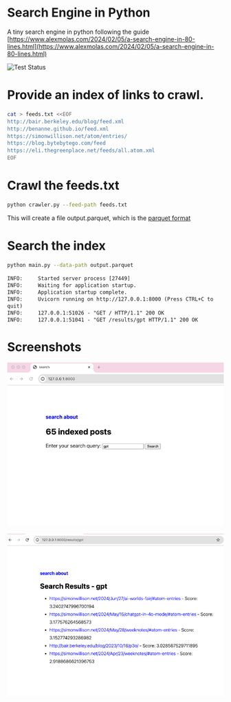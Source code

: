 # Search Engine in Python

A tiny search engine in python following the guide
[https://www.alexmolas.com/2024/02/05/a-search-engine-in-80-lines.html](https://www.alexmolas.com/2024/02/05/a-search-engine-in-80-lines.html)

![Test Status](https://github.com/orsenthil/search/actions/workflows/python.yaml/badge.svg)

# Provide an index of links to crawl.


```bash
cat > feeds.txt <<EOF
http://bair.berkeley.edu/blog/feed.xml
http://benanne.github.io/feed.xml
https://simonwillison.net/atom/entries/
https://blog.bytebytego.com/feed
https://eli.thegreenplace.net/feeds/all.atom.xml
EOF
```

# Crawl the feeds.txt

```bash
python crawler.py --feed-path feeds.txt
```

This will create a file output.parquet, which is the [parquet format](https://arrow.apache.org/docs/python/parquet.html)


# Search the index

```bash
python main.py --data-path output.parquet
```

```
INFO:     Started server process [27449]
INFO:     Waiting for application startup.
INFO:     Application startup complete.
INFO:     Uvicorn running on http://127.0.0.1:8000 (Press CTRL+C to quit)
INFO:     127.0.0.1:51026 - "GET / HTTP/1.1" 200 OK
INFO:     127.0.0.1:51041 - "GET /results/gpt HTTP/1.1" 200 OK
```


# Screenshots

![](screenshots/search-page.png)

![](screenshots/results.png)
